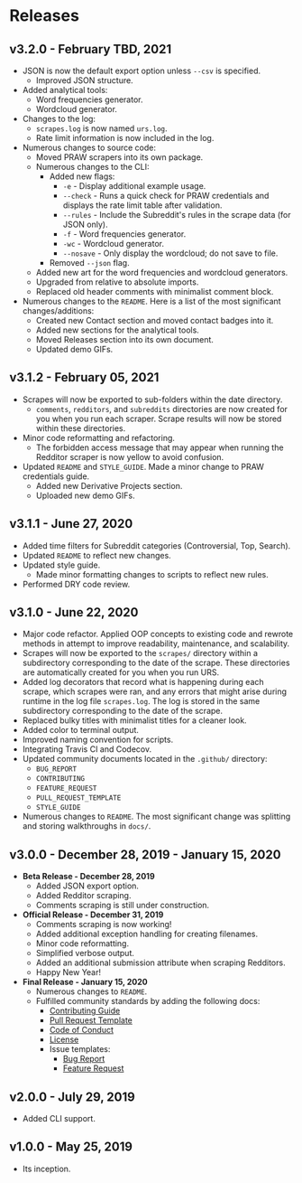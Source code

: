 # Releases

## v3.2.0 - February TBD, 2021

* JSON is now the default export option unless `--csv` is specified.
    + Improved JSON structure.
* Added analytical tools:
    + Word frequencies generator.
    + Wordcloud generator.
* Changes to the log:
    + `scrapes.log` is now named `urs.log`.
    + Rate limit information is now included in the log.
* Numerous changes to source code:
    + Moved PRAW scrapers into its own package.
    + Numerous changes to the CLI:
        * Added new flags:
            + `-e` - Display additional example usage.
            + `--check` - Runs a quick check for PRAW credentials and displays the rate limit table after validation.
            + `--rules` - Include the Subreddit's rules in the scrape data (for JSON only).
            + `-f` - Word frequencies generator.
            + `-wc` - Wordcloud generator.
            + `--nosave` - Only display the wordcloud; do not save to file.
        * Removed `--json` flag.
    + Added new art for the word frequencies and wordcloud generators.
    + Upgraded from relative to absolute imports.
    + Replaced old header comments with minimalist comment block.
* Numerous changes to the `README`. Here is a list of the most significant changes/additions:
    + Created new Contact section and moved contact badges into it.
    + Added new sections for the analytical tools.
    + Moved Releases section into its own document.
    + Updated demo GIFs.

## v3.1.2 - February 05, 2021

* Scrapes will now be exported to sub-folders within the date directory.
    + `comments`, `redditors`, and `subreddits` directories are now created for you when you run each scraper. Scrape results will now be stored within these directories.
* Minor code reformatting and refactoring.
    + The forbidden access message that may appear when running the Redditor scraper is now yellow to avoid confusion.
* Updated `README` and `STYLE_GUIDE`. Made a minor change to PRAW credentials guide.
    + Added new Derivative Projects section.
    + Uploaded new demo GIFs.

## v3.1.1 - June 27, 2020

* Added time filters for Subreddit categories (Controversial, Top, Search).
* Updated `README` to reflect new changes.
* Updated style guide.
    + Made minor formatting changes to scripts to reflect new rules.
* Performed DRY code review.


## v3.1.0 - June 22, 2020

* Major code refactor. Applied OOP concepts to existing code and rewrote methods in attempt to improve readability, maintenance, and scalability.
* Scrapes will now be exported to the `scrapes/` directory within a subdirectory corresponding to the date of the scrape. These directories are automatically created for you when you run URS.
* Added log decorators that record what is happening during each scrape, which scrapes were ran, and any errors that might arise during runtime in the log file `scrapes.log`. The log is stored in the same subdirectory corresponding to the date of the scrape.
* Replaced bulky titles with minimalist titles for a cleaner look.
* Added color to terminal output.
* Improved naming convention for scripts.
* Integrating Travis CI and Codecov.
* Updated community documents located in the `.github/` directory: 
    + `BUG_REPORT`
    + `CONTRIBUTING`
    + `FEATURE_REQUEST`
    + `PULL_REQUEST_TEMPLATE`
    + `STYLE_GUIDE`
* Numerous changes to `README`. The most significant change was splitting and storing walkthroughs in `docs/`.

## v3.0.0 - December 28, 2019 - January 15, 2020

* **Beta Release - December 28, 2019**
    + Added JSON export option.
    + Added Redditor scraping.
    + Comments scraping is still under construction.
* **Official Release - December 31, 2019**
    + Comments scraping is now working!
    + Added additional exception handling for creating filenames.
    + Minor code reformatting.
    + Simplified verbose output.
    + Added an additional submission attribute when scraping Redditors.
    + Happy New Year!
* **Final Release - January 15, 2020**
    + Numerous changes to `README`.
    + Fulfilled community standards by adding the following docs:
        * [Contributing Guide][Contributing Guide]
        * [Pull Request Template][Pull Request Template]
        * [Code of Conduct][Code of Conduct]
        * [License][License]
        * Issue templates:
            + [Bug Report][Bug Report]
            + [Feature Request][Feature Request]

## v2.0.0 - July 29, 2019

* Added CLI support.

## v1.0.0 - May 25, 2019

* Its inception.

<!-- COMMUNITY DOCS: Links to the community docs -->
[Bug Report]: https://github.com/JosephLai241/URS/blob/master/.github/ISSUE_TEMPLATE/BUG_REPORT.md
[Code of Conduct]: https://github.com/JosephLai241/URS/blob/master/.github/CODE_OF_CONDUCT.md
[Contributing Guide]: https://github.com/JosephLai241/URS/blob/master/.github/CONTRIBUTING.md
[Feature Request]: https://github.com/JosephLai241/URS/blob/master/.github/ISSUE_TEMPLATE/FEATURE_REQUEST.md
[License]: https://github.com/JosephLai241/URS/blob/master/LICENSE
[Pull Request Template]: https://github.com/JosephLai241/URS/blob/master/.github/PULL_REQUEST_TEMPLATE.md
